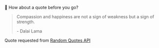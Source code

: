 📣 How about a quote before you go?

> Compassion and happiness are not a sign of weakness but a sign of strength.
>
> <p>- Dalai Lama</p>

Quote requested from [Random Quotes API](https://github.com/lukePeavey/quotable)
